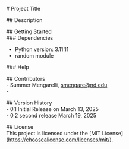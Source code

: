 \# Project Title

\#\# Description

\#\# Getting Started  
\#\#\# Dependencies

- Python version: 3.11.11  
- random module


\#\#\# Help

\#\# Contributors  
\- Summer Mengarelli, [smengare@nd.edu](mailto:smengare@nd.edu)  
\- 

\#\# Version History  
\- 0.1 Initial Release on March 13, 2025  
\- 0.2 second release March 19, 2025

\#\# License  
This project is licensed under the \[MIT License\](https://choosealicense.com/licenses/mit/).  
